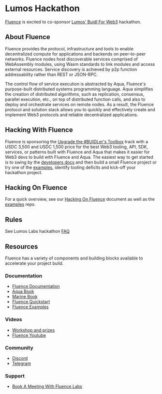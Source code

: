 # Lumos Hackathon


[Fluence](https://fluence.network/) is excited to co-sponsor [Lumos' Buidl For Web3](https://www.hack.lumoslabs.co/) hackathon.

## About Fluence

Fluence provides the protocol, infrastructure and tools to enable decentralized compute for applications and backends on peer-to-peer networks. Fluence nodes host discoverable services comprised of WebAssembly modules, using Wasm standards to link modules and access external resources. Service discovery is achieved by p2p function addressability rather than REST or JSON-RPC.

The control flow of service execution is abstracted by Aqua, Fluence's purpose-built distributed systems programming language. Aqua simplifies the creation of distributed algorithms, such as replication, consensus, parallel execution, etc., on top of distributed function calls, and also to deploy and orchestrate services on remote nodes. As a result, the Fluence protocol and solution stack allows you to quickly and effectively create and implement Web3 protocols and reliable decentralized applications.

## Hacking With Fluence

Fluence is sponsoring the [Upgrade the #BUIDLer's Toolbox](https://www.hack.lumoslabs.co/builders-toolbox) track with a USDC 3,500 and USDC 1,500 price for the best Web3 tooling, API, SDK, services, or patterns built with Fluence and Aqua that makes it easier for Web3 devs to build with Fluence and Aqua. The easiest way to get started is to swing by the [developers docs](https://doc.fluence.dev/docs/) and then build a small Fluence project or try one of the [examples](https://github.com/fluencelabs/examples), identify tooling deficits and kick-off your hackathon project.


## Hacking On Fluence

For a quick overview, see our [Hacking On Fluence](https://fluencenetwork.notion.site/Hacking-On-Fluence-Primer-28a87754397048e1bec72e3bfc91fd9b) document as well as the [examples](https://github.com/fluencelabs/examples) repo.

## Rules

See Lumos Labs hackathon [FAQ](https://hack.lumoslabs.co/#faq)

## Resources

Fluence has a variety of components and building blocks available to accelerate your project build.

### Documentation

* [Fluence Documentation](https://doc.fluence.dev/docs/)
* [Aqua Book](https://doc.fluence.dev/aqua-book/)
* [Marine Book](https://doc.fluence.dev/marine-book/)
* [Fluence Quickstart](https://github.com/fluencelabs/examples/tree/main/quickstart)
* [Fluence Examples](https://github.com/fluencelabs/examples)

### Videos
* [Workshop and prizes](https://youtu.be/TMHs0H85n6E)
* [Fluence Youtube](https://www.youtube.com/channel/UC3b5eFyKRFlEMwSJ1BTjpbw)

### Community
* [Discord](https://fluence.chat)
* [Telegram](https://t.me/fluence_project)

### Support
* [Book A Meeting With Fluence Labs](https://calendly.com/fluencehack/)

